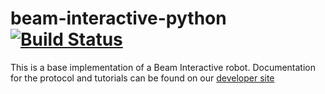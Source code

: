 # beam-interactive-python [![Build Status](https://travis-ci.org/WatchBeam/beam-interactive-python.svg)](https://travis-ci.org/WatchBeam/beam-interactive-python)

This is a base implementation of a Beam Interactive robot. Documentation for the protocol and tutorials can be found on our [developer site](https://dev.beam.pro)
